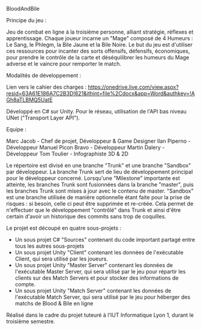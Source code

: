 BloodAndBile

Principe du jeu :

Jeu de combat en ligne à la troisième personne, alliant stratégie, réflexes et apprentissage.
Chaque joueur incarne un "Mage" composé de 4 Humeurs : Le Sang, le Phlegm, la Bile Jaune et la Bile Noire.
Le but du jeu est d'utiliser ces ressources pour incanter des sorts offensifs, défensifs, économiques, pour prendre le contrôle de la carte et déséquilibrer les humeurs du Mage adverse et le vaincre pour remporter le match.

Modalités de développement :

Lien vers le cahier des charges : https://onedrive.live.com/view.aspx?resid=63A61E186A7C2B3D!621&ithint=file%2Cdocx&app=Word&authkey=!AGh8aTLBMQ5UatE

Développé en C# sur Unity. Pour le réseau, utilisation de l'API bas niveau UNet ("Transport Layer API").

Equipe :

Marc Jacob - Chef de projet, Développeur & Game Designer
Ilan Piperno - Développeur
Manuel Picon Bravo - Développeur
Martin Dalery - Développeur
Tom Toulier - Infographiste 3D & 2D

Le répertoire est divisé en une branche "Trunk" et une branche "Sandbox" par développeur. La branche Trunk sert de lieu de développement principal pour le développeur concerné. Lorsqu'une "Milestone" importante est atteinte, les branches Trunk sont fusionnées dans la branche "master", puis les branches Trunk sont mises à jour avec le contenu de master. "Sandbox" est une branche utilisée de manière optionnelle étant faite pour la prise de risques : si besoin, celle ci peut être supprimée et re-créée. Cela permet de n'effectuer que le développement "contrôlé" dans Trunk et ainsi d'être certain d'avoir un historique des commits sans trop de coquilles.

Le projet est découpé en quatre sous-projets :

- Un sous projet C# "Sources" contenant du code important partagé entre tous les autres sous-projets
- Un sous projet Unity "Client" contenant les données de l'exécutable Client, qui sera utilisé par les joueurs.
- Un sous projet Unity "Master Server" contenant les données de l'exécutable Master Server, qui sera utilisé par le jeu pour répartir les clients sur des Match Servers et pour stocker des informations de compte.
- Un sous projet Unity "Match Server" contenant les données de l'exécutable Match Server, qui sera utilisé par le jeu pour héberger des matchs de Blood & Bile en ligne

Réalisé dans le cadre du projet tuteuré à l'IUT Informatique Lyon 1, durant le troisième semestre.
